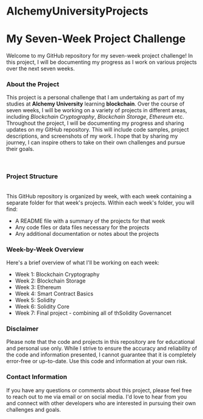 # AlchemyUniversityProjects
<h1>My Seven-Week Project Challenge</h1>
<p>Welcome to my GitHub repository for my seven-week project challenge! In this project, I will be documenting my progress as I work on various projects over the next seven weeks.</p>

<h3>About the Project</h3>
This project is a personal challenge that I am undertaking as part of my studies at <b>Alchemy University</b> learning <b>blockchain</b>. Over the course of seven weeks, I will be working on a variety of projects in different areas, including <i>Blockchain Cryptography</i>, <i>Blockchain Storage</i>, <i>Ethereum
</i> etc.
<br>Throughout the project, I will be documenting my progress and sharing updates on my GitHub repository. This will include code samples, project descriptions, and screenshots of my work. I hope that by sharing my journey, I can inspire others to take on their own challenges and pursue their goals.

<br><h3>Project Structure</h3>
<br>This GitHub repository is organized by week, with each week containing a separate folder for that week's projects. Within each week's folder, you will find:

<ul>
<li>A README file with a summary of the projects for that week</li>
<li>Any code files or data files necessary for the projects</li>
<li>Any additional documentation or notes about the projects</li>
</ul>
  
<h3>Week-by-Week Overview</h3>
Here's a brief overview of what I'll be working on each week:

<ul>
<li>Week 1: Blockchain Cryptography</li>
<li>Week 2: Blockchain Storage</li>
<li>Week 3: Ethereum</li>
<li>Week 4: Smart Contract Basics</li>
<li>Week 5: Solidity</li>
<li>Week 6: Solidity Core</li>
<li>Week 7: Final project - combining all of thSolidity Governancet</li>
</ul>
<h3>Disclaimer</h3>
Please note that the code and projects in this repository are for educational and personal use only. While I strive to ensure the accuracy and reliability of the code and information presented, I cannot guarantee that it is completely error-free or up-to-date. Use this code and information at your own risk.

<h3>Contact Information</h3>
If you have any questions or comments about this project, please feel free to reach out to me via email or on social media. I'd love to hear from you and connect with other developers who are interested in pursuing their own challenges and goals.
